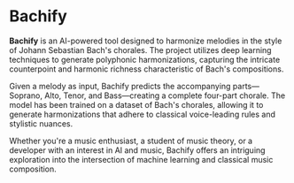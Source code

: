 # Bachify

**Bachify** is an AI-powered tool designed to harmonize melodies in the style of Johann Sebastian Bach's chorales. The project utilizes deep learning techniques to generate polyphonic harmonizations, capturing the intricate counterpoint and harmonic richness characteristic of Bach's compositions.

Given a melody as input, Bachify predicts the accompanying parts—Soprano, Alto, Tenor, and Bass—creating a complete four-part chorale. The model has been trained on a dataset of Bach's chorales, allowing it to generate harmonizations that adhere to classical voice-leading rules and stylistic nuances.

Whether you're a music enthusiast, a student of music theory, or a developer with an interest in AI and music, Bachify offers an intriguing exploration into the intersection of machine learning and classical music composition.
